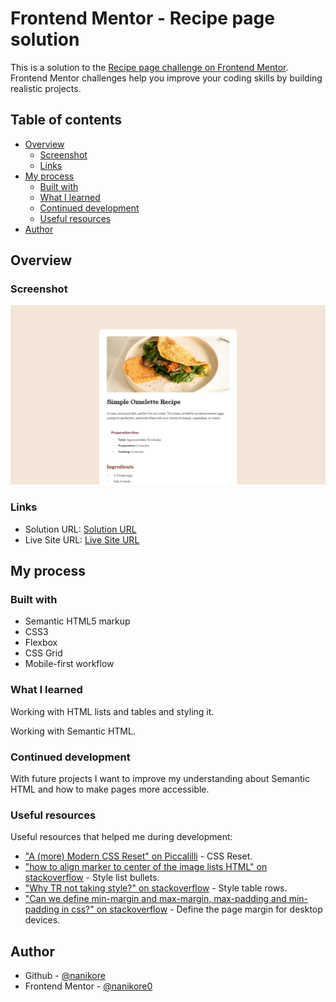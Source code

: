 # Frontend Mentor - Recipe page solution

This is a solution to the [Recipe page challenge on Frontend Mentor](https://www.frontendmentor.io/challenges/recipe-page-KiTsR8QQKm). Frontend Mentor challenges help you improve your coding skills by building realistic projects. 

## Table of contents

- [Overview](#overview)
  - [Screenshot](#screenshot)
  - [Links](#links)
- [My process](#my-process)
  - [Built with](#built-with)
  - [What I learned](#what-i-learned)
  - [Continued development](#continued-development)
  - [Useful resources](#useful-resources)
- [Author](#author)

## Overview

### Screenshot

![](screenshot/screenshot-desktop.png)

### Links

- Solution URL: [Solution URL](https://www.frontendmentor.io/solutions/omelette-recipe-page-challenge-2zgpJRu4at)
- Live Site URL: [Live Site URL](https://nanikore0.github.io/recipe-page-main/)

## My process

### Built with

- Semantic HTML5 markup
- CSS3
- Flexbox
- CSS Grid
- Mobile-first workflow

### What I learned

Working with HTML lists and tables and styling it.

Working with Semantic HTML.

### Continued development

With future projects I want to improve my understanding about Semantic HTML and how to make pages more accessible.

### Useful resources

Useful resources that helped me during development:

- ["A (more) Modern CSS Reset" on Piccalilli](https://piccalil.li/blog/a-more-modern-css-reset/) - CSS Reset.
- ["how to align marker to center of the image lists HTML" on stackoverflow](https://stackoverflow.com/questions/40320541/how-to-align-marker-to-center-of-the-image-lists-html) - Style list bullets.
- ["Why TR not taking style?" on stackoverflow](https://stackoverflow.com/questions/2597694/why-tr-not-taking-style) - Style table rows.
- ["Can we define min-margin and max-margin, max-padding and min-padding in css?" on stackoverflow](https://stackoverflow.com/questions/38078957/can-we-define-min-margin-and-max-margin-max-padding-and-min-padding-in-css) - Define the page margin for desktop devices.

## Author

- Github - [@nanikore](https://github.com/nanikore0)
- Frontend Mentor - [@nanikore0](https://www.frontendmentor.io/profile/nanikore0)